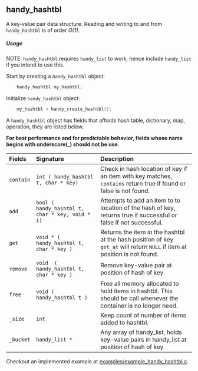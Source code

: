 ## handy_hashtbl

A key-value pair data structure. Reading and writing to and from `handy_hashtbl` is of order *O(1)*.

##### Usage

NOTE: `handy_hashtbl` requires `handy_list` to work, hence include `handy_list` if you intend to use this.

Start by creating a `handy_hashtbl` object:

```c
    handy_hashtbl my_hashtbl;
```

Initialize `handy_hashtbl` object:

```c
    my_hashtbl = handy_create_hashtbl();
```

A `handy_hashtbl` object has fields that affords hash table, dictionary, map,  operation, they are listed below.

**For best performance and for predictable behavior, fields whose name
begins with underscore(_) should not be use**.

| Fields            | Signature                                     | Description                          |
|:------------------|:----------------------------------------------|:------------------------------------|
| `contain`         | `int ( handy_hashtbl t, char * key)`        | Check in hash location of key if an item with key matches, `contains` return true if found or false is not found.|
| `add`             | `bool ( handy_hashtbl t, char * key, void * i)`| Attempts to add an item to to location of the hash of key, returns true if successful or false if not successful.|
| `get`             | `void * ( handy_hashtbl t, char * key )`    | Returns the item in the hashtbl at the hash position of key. `get_at` will return `NULL` if item at position is not found.
| `remove`          | `void  ( handy_hashtbl t, char * key )`     | Remove key-value pair at position of hash of key.
| `free`            | `void ( handy_hashtbl t )`                  | Free all memory allocated to hold items in hashtbl. This should be call whenever the container is no longer need.
| `_size`           | `int`                                         | Keep count of number of items added to hashtbl.
| `_bucket`         | `handy_list *`                                | Any array of handy_list, holds key-value pairs in handy_list at position of hash of key.


Checkout an implemented example at [examples/example_handy_hashtbl.c](../examples/example_handy_hashtbl.c).